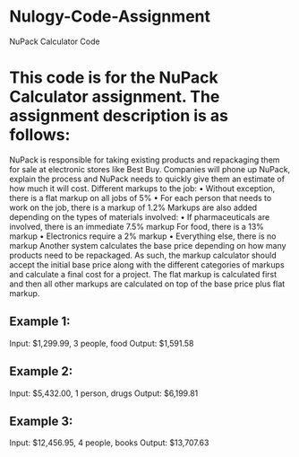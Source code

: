 # Nulogy-Code-Assignment
NuPack Calculator Code

# This code is for the NuPack Calculator assignment. The assignment description is as follows:

NuPack is responsible for taking existing products and repackaging them for sale
at electronic stores like Best Buy. Companies will phone up NuPack, explain the
process and NuPack needs to quickly give them an estimate of how much it will
cost. Different markups to the job:
• Without exception, there is a flat markup on all jobs of 5%
• For each person that needs to work on the job, there is a markup of 1.2%
Markups are also added depending on the types of materials involved:
• If pharmaceuticals are involved, there is an immediate 7.5% markup
For food, there is a 13% markup
• Electronics require a 2% markup
• Everything else, there is no markup
Another system calculates the base price depending on how many products
need to be repackaged. As such, the markup calculator should accept the initial
base price along with the different categories of markups and calculate a final
cost for a project.
The flat markup is calculated first and then all other markups are calculated on
top of the base price plus flat markup.
## Example 1:
Input: $1,299.99, 3 people, food
Output: $1,591.58
## Example 2:
Input: $5,432.00, 1 person, drugs
Output: $6,199.81
## Example 3:
Input: $12,456.95, 4 people, books
Output: $13,707.63
